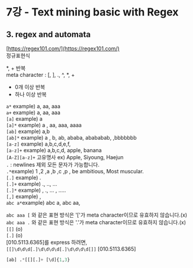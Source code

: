 # 7강 - Text mining basic with Regex



## 3. regex and automata

[https://regex101.com/](https://regex101.com/)  
정규표현식

\*, + 반복  
meta character : \[, \], ., ^, \*, + 

* 0개 이상 반복
* 하나 이상 반복

`a*`  example\) a, aa, aaa  
`a+` example\) a, aa, aaa  
`[a]` example\) a  
`[a]*` example\) a , aa, aaa, aaaa  
`[ab]` example\) a,b  
`[ab]*` example\) a , b, ab, ababa, abababab, ,bbbbbbb  
`[a-z]` example\) a,b,c,d,e,f,  
`[a-z]+` example\) a,b,c,d, apple, banana  
`[A-Z][a-z]+` 고유명사 ex\) Apple, Siyoung, Haejun  
`.` : newlines 제외 모든 문자가 가능합니다.  
`.*`example\) 1 ,2 ,a ,b ,c ,p , be ambitious, Most muscular.  
`[.]` example\)  .  
`[.]+` example\)  ., .., ...   
`[.]*` example\) , ., ... , .....  
`[,]` example\) ,   
`abc a*`example\) abc a, abc aa,   
  
`abc aaa [` 와 같은 표현 방식은 '\['가 meta character이므로 유효하지 않습니다.\(x\)  
`abc aaa .` 와 같은 표현 방식은 '.'가 meta character이므로 유효하지 않습니다.\(x\)  
`[[]` \(o\)  
`[.]` \(o\)  
\[010.5113.6365\]를 express 하려면,  
`[[]\d\d\d[.]\d\d\d\d[.]\d\d\d\d[]]` \[010.5113.6365\]

```python
[ab] .*[[][.]+ [\d]{1,3}
```

